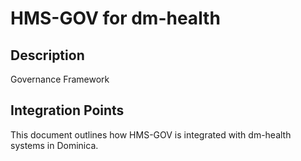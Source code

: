 # HMS-GOV for dm-health

## Description

Governance Framework

## Integration Points

This document outlines how HMS-GOV is integrated with dm-health systems in Dominica.

